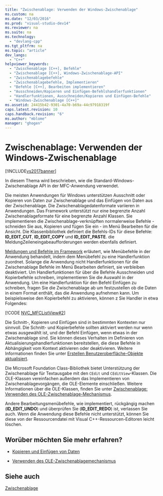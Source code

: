```yaml
---
title: "Zwischenablage: Verwenden der Windows-Zwischenablage"
ms.custom: na
ms.date: "12/03/2016"
ms.prod: "visual-studio-dev14"
ms.reviewer: na
ms.suite: na
ms.technology: 
  - "devlang-cpp"
ms.tgt_pltfrm: na
ms.topic: "article"
dev_langs: 
  - "C++"
helpviewer_keywords: 
  - "Zwischenablage [C++], Befehle"
  - "Zwischenablage [C++], Windows-Zwischenablage-API"
  - "Zwischenablagebefehle"
  - "Zwischenablagebefehle, Implementieren"
  - "Befehle [C++], Bearbeiten implementieren"
  - "Ausschneiden/Kopieren und Einfügen-Befehlshandlerfunktionen"
  - "Handlerfunktionen, Ausschneiden/Kopieren und Einfügen-Befehle"
  - "Windows-Zwischenablage [C++]"
ms.assetid: 24415b42-9301-4a70-b69a-44c97918319f
caps.latest.revision: 10
caps.handback.revision: "6"
ms.author: "mblome"
manager: "ghogen"
---
```

# Zwischenablage: Verwenden der Windows-Zwischenablage
[!INCLUDE[vs2017banner](../assembler/inline/includes/vs2017banner.md)]

In diesem Thema wird beschrieben, wie die Standard\-Windows\-Zwischenablage API in der MFC\-Anwendung verwendet.  
  
 Die meisten Anwendungen für Windows unterstützen Ausschnitt oder Kopieren von Daten zur Zwischenablage und das Einfügen von Daten aus der Zwischenablage.  Die Zwischenablagedatenformate variieren in Anwendungen.  Das Framework unterstützt nur eine begrenzte Anzahl Zwischenablageformate für eine begrenzte Anzahl Klassen.  Sie implementieren die Zwischenablage\-verknüpften normalerweise Befehle \- schneiden Sie aus, Kopieren und fügen Sie ein \- im Menü Bearbeiten für die Ansicht.  Die Klassenbibliothek definiert die Befehls\-IDs für diese Befehle: **ID\_EDIT\_CUT**, **ID\_EDIT\_COPY** und **ID\_EDIT\_PASTE**.  die MeldungZeileneingabeaufforderungen werden ebenfalls definiert.  
  
 [Meldungen und Befehle im Framework](../mfc/messages-and-commands-in-the-framework.md) erläutert, wie Menübefehle in der Anwendung behandelt, indem dem Menübefehl zu eine Handlerfunktion zuordnet.  Solange die Anwendung nicht Handlerfunktionen für die Zwischenablage Befehle im Menü Bearbeiten definiert, sie verbleiben deaktiviert.  Um Handlerfunktionen für über die Befehle Ausschneiden und Kopierbefehle schreiben, implementieren Sie die Auswahl in der Anwendung.  Um eine Handlerfunktion für den Befehl Einfügen zu schreiben, fragen Sie die Zwischenablage ab um festzustellen ob die Daten in einem Format enthält, das die Anwendung aufnehmen kann.  Um beispielsweise den Kopierbefehl zu aktivieren, können z Sie Handler in etwa Folgendes:  
  
 [!CODE [NVC_MFCListView#2](../CodeSnippet/VS_Snippets_Cpp/NVC_MFCListView#2)]  
  
 Die Schnitt\-, Kopieren und Einfügen sind in bestimmten Kontexten nur sinnvoll.  Die Schnitt\- und Kopierbefehle sollten aktiviert werden nur wenn etwas ausgewählt ist, und der Befehl Einfügen, wenn etwas in der Zwischenablage sind.  Sie können dieses Verhalten im Definieren von Aktualisierungshandlerfunktionen bereitstellen, die diese Befehle in Abhängigkeit vom Kontext aktivieren oder deaktivieren.  Weitere Informationen finden Sie unter [Erstellen Benutzeroberfläche\-Objekte aktualisiert](../mfc/how-to-update-user-interface-objects.md).  
  
 Die Microsoft Foundation Class\-Bibliothek bietet Unterstützung der Zwischenablage für Textausgabe mit den `CEdit` und `CEditView`\-Klassen.  Die OLE\-Klassen vereinfachen außerdem das Implementieren von Zwischenablagevorgängen, die OLE\-Elemente einschließen.  Weitere Informationen über die OLE\-Klassen, finden Sie unter [Zwischenablage: Verwenden des OLE\-Zwischenablage\-Mechanismus](../mfc/clipboard-using-the-ole-clipboard-mechanism.md).  
  
 Andere Bearbeitungsmenübefehle, wie implementiert, rückgängig machen \(**ID\_EDIT\_UNDO**\) und überprüfen Sie \(**ID\_EDIT\_REDO**\) ist, verlassen Sie auch.  Wenn die Anwendung diese Befehle nicht unterstützt, können Sie diese von der Ressourcendatei mit Visual C\+\+\-Ressourcen\-Editoren leicht löschen.  
  
## Worüber möchten Sie mehr erfahren?  
  
-   [Kopieren und Einfügen von Daten](../mfc/clipboard-copying-and-pasting-data.md)  
  
-   [Verwenden des OLE\-Zwischenablagemechanismus](../mfc/clipboard-using-the-ole-clipboard-mechanism.md)  
  
## Siehe auch  
 [Zwischenablage](../mfc/clipboard.md)